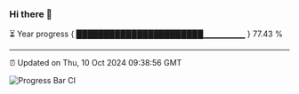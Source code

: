 ### Hi there 👋

⏳ Year progress { ███████████████████████▁▁▁▁▁▁▁ } 77.43 %

---

⏰ Updated on Thu, 10 Oct 2024 09:38:56 GMT

![Progress Bar CI](https://github.com/IshwaranRudhara/GIT-ACTION/workflows/Progress%20Bar%20CI/badge.svg)
